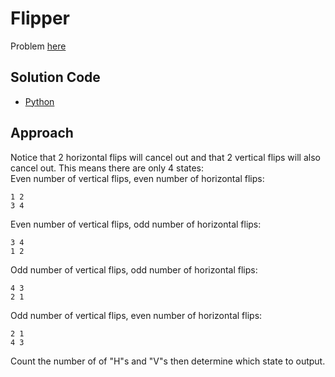 # Flipper

Problem [here](https://cemc.uwaterloo.ca/contests/computing/2019/stage%201/seniorEF.pdf)

## Solution Code

* [Python](./main.py)

## Approach

Notice that 2 horizontal flips will cancel out and that 2 vertical flips will also cancel out. This means there are only 4 states:  
Even number of vertical flips, even number of horizontal flips:

    1 2
    3 4
Even number of vertical flips, odd number of horizontal flips:

    3 4
    1 2
Odd number of vertical flips, odd number of horizontal flips:

    4 3
    2 1
Odd number of vertical flips, even number of horizontal flips:

    2 1
    4 3
Count the number of of "H"s and "V"s then determine which state to output.